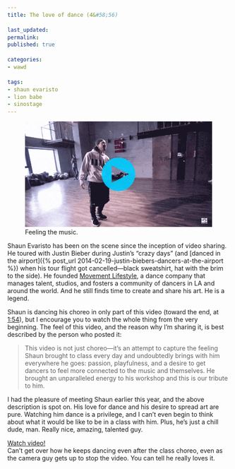 ```yaml
---
title: The love of dance (4&#58;56)

last_updated: 
permalink: 
published: true

categories:
- wawd

tags:
- shaun evaristo
- lion babe
- sinostage
---
```


<figure>
    <a href="https://www.youtube.com/watch?v=NraARjfTGlk"><img src="/assets/images/2015-10-20-shaun-evaristo-treat-me-like-fire-optimized.gif" alt="A short animated GIF of Shaun Evaristo, doing the jack. He holds up and tenses his hand, as if he's catching the music."></a>
    <figcaption>
        Feeling the music.
    </figcaption>
</figure>

Shaun Evaristo has been on the scene since the inception of video sharing. He toured with Justin Bieber during Justin’s “crazy days” (and [danced in the airport]({% post_url 2014-02-19-justin-biebers-dancers-at-the-airport %}) when his tour flight got cancelled—black sweatshirt, hat with the brim to the side). He founded [Movement Lifestyle](http://www.themovementlifestyle.com/), a dance company that manages talent, studios, and fosters a community of dancers in LA and around the world. And he still finds time to create and share his art. He is a legend.

Shaun is dancing his choreo in only part of this video (toward the end, at [1:54](https://www.youtube.com/watch?v=NraARjfTGlk&feature=youtu.be&t=1m54s)), but I encourage you to watch the whole thing from the very beginning. The feel of this video, and the reason why I’m sharing it, is best described by the person who posted it:

> This video is not just choreo—it’s an attempt to capture the feeling Shaun brought to class every day and undoubtedly brings with him everywhere he goes: passion, playfulness, and a desire to get dancers to feel more connected to the music and themselves. He brought an unparalleled energy to his workshop and this is our tribute to him.

I had the pleasure of meeting Shaun earlier this year, and the above description is spot on. His love for dance and his desire to spread art are pure. Watching him dance is a privilege, and I can’t even begin to think about what it would be like to be in a class with him. Plus, he’s just a chill dude, man. Really nice, amazing, talented guy.

[Watch video!](https://www.youtube.com/watch?v=NraARjfTGlk)  
Can’t get over how he keeps dancing even after the class choreo, even as the camera guy gets up to stop the video. You can tell he really loves it.